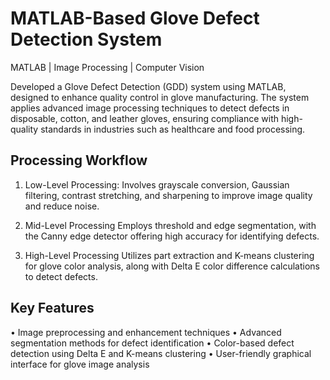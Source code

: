 # MATLAB-Based Glove Defect Detection System
MATLAB | Image Processing | Computer Vision

Developed a Glove Defect Detection (GDD) system using MATLAB, designed to enhance quality control in glove manufacturing. The system applies advanced image processing techniques to detect defects in disposable, cotton, and leather gloves, ensuring compliance with high-quality standards in industries such as healthcare and food processing.

## Processing Workflow
1. Low-Level Processing: 
Involves grayscale conversion, Gaussian filtering, contrast stretching, and sharpening to improve image quality and reduce noise.

2. Mid-Level Processing
Employs threshold and edge segmentation, with the Canny edge detector offering high accuracy for identifying defects.

3. High-Level Processing
Utilizes part extraction and K-means clustering for glove color analysis, along with Delta E color difference calculations to detect defects.

## Key Features
•	Image preprocessing and enhancement techniques
•	Advanced segmentation methods for defect identification
•	Color-based defect detection using Delta E and K-means clustering
•	User-friendly graphical interface for glove image analysis
